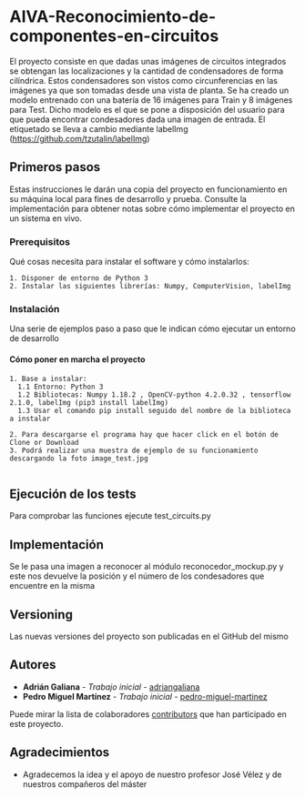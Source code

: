 # AIVA-Reconocimiento-de-componentes-en-circuitos
El proyecto consiste en que dadas unas imágenes de circuitos integrados se obtengan las localizaciones y la cantidad de condensadores de forma cilíndrica. Estos condensadores son vistos como circunferencias en las imágenes ya que son tomadas desde una vista de planta. Se ha creado un modelo entrenado con una batería de 16 imágenes para Train y 8 imágenes para Test. Dicho modelo es el que se pone a disposición del usuario para que pueda encontrar condesadores dada una imagen de entrada. El etiquetado se lleva a cambio mediante labelImg (https://github.com/tzutalin/labelImg)

## Primeros pasos

Estas instrucciones le darán una copia del proyecto en funcionamiento en su máquina local para fines de desarrollo y prueba. Consulte la implementación para obtener notas sobre cómo implementar el proyecto en un sistema en vivo.

### Prerequisitos

Qué cosas necesita para instalar el software y cómo instalarlos:

```
1. Disponer de entorno de Python 3
2. Instalar las siguientes librerías: Numpy, ComputerVision, labelImg
```

### Instalación

Una serie de ejemplos paso a paso que le indican cómo ejecutar un entorno de desarrollo

#### Cómo poner en marcha el proyecto
```
1. Base a instalar:
  1.1 Entorno: Python 3
  1.2 Bibliotecas: Numpy 1.18.2 , OpenCV-python 4.2.0.32 , tensorflow 2.1.0, labelImg (pip3 install labelImg)
  1.3 Usar el comando pip install seguido del nombre de la biblioteca a instalar

2. Para descargarse el programa hay que hacer click en el botón de Clone or Download
3. Podrá realizar una muestra de ejemplo de su funcionamiento descargando la foto image_test.jpg
  
```

## Ejecución de los tests

Para comprobar las funciones ejecute test_circuits.py

## Implementación

Se le pasa una imagen a reconocer al módulo reconocedor_mockup.py y este nos devuelve la posición y el número de los condesadores que encuentre en la misma

## Versioning

Las nuevas versiones del proyecto son publicadas en el GitHub del mismo

## Autores

* **Adrián Galiana** - *Trabajo inicial* - [adriangaliana](https://github.com/adriangaliana)
* **Pedro Miguel Martínez** - *Trabajo inicial* - [pedro-miguel-martinez](https://github.com/pedro-miguel-martinez)

Puede mirar la lista de colaboradores [contributors](https://github.com/adriangaliana/AIVA-Reconocimiento-de-componentes-en-circuitos/contributors) que han participado en este proyecto.

## Agradecimientos

* Agradecemos la idea y el apoyo de nuestro profesor José Vélez y de nuestros compañeros del máster
